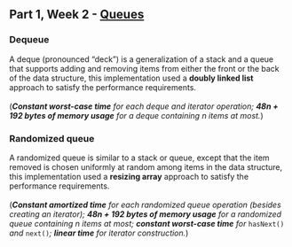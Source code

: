 ## Part 1, Week 2 - [Queues](https://coursera.cs.princeton.edu/algs4/assignments/queues/specification.php) 
### Dequeue
A deque (pronounced “deck”) is a generalization of a stack and a queue that supports adding and removing items from either the front or the back of the data structure, 
this implementation used a **doubly linked list** approach to satisfy the performance requirements.\
\
(***Constant worst-case time** for each deque and iterator operation; **48n + 192 bytes of memory usage** for a deque containing n items at most.*) 
### Randomized queue
A randomized queue is similar to a stack or queue, except that the item removed is chosen uniformly at random among items in the data structure,
this implementation used a **resizing array** approach to satisfy the performance requirements.\
\
(***Constant amortized time** for each randomized queue operation (besides creating an iterator); 
**48n + 192 bytes of memory usage** for a randomized queue containing n items at most;
**constant worst-case time** for* `hasNext()` *and* `next()`*; **linear time** for iterator construction.*)
